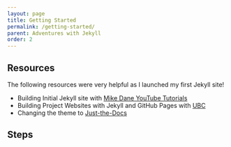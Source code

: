 ```yaml
---
layout: page
title: Getting Started
permalink: /getting-started/
parent: Adventures with Jekyll
order: 2
---
```


## Resources

The following resources were very helpful as I launched my first Jekyll site! 

* Building Initial Jekyll site with [Mike Dane YouTube Tutorials](https://www.youtube.com/watch?v=1na-IWfv08M&list=PLLAZ4kZ9dFpOPV5C5Ay0pHaa0RJFhcmcB&index=8)
* Building Project Websites with Jekyll and GitHub Pages with [UBC](https://ubc-library-rc.github.io/intro-project-sites/)
* Changing the theme to [Just-the-Docs](https://pmarsceill.github.io/just-the-docs/)

## Steps